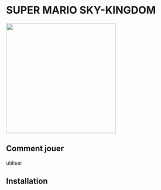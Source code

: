 #  SUPER MARIO SKY-KINGDOM
<img   height = "300px" width="300px" src="https://raw.githubusercontent.com/deverror6068/GameProg_B2_Pham_Alexandre/git_icons/game_icon.PNG">

## Comment jouer 

utiliser 

## Installation
